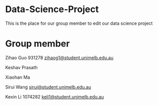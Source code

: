 # Data-Science-Project
This is the place for our group member to edit our data science project
# Group member
Zihao Guo 931278 zihaog1@student.unimelb.edu.au

Keshav Prasath

Xiaohan Ma

Sirui Wang sirui@student.unimelb.edu.au

Kexin Li 1074282 keli1@student.unimelb.edu.au 
